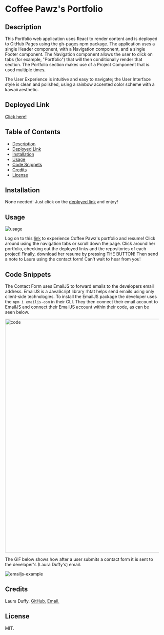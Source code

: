 # Coffee Pawz's Portfolio 

## Description 

This Portfolio web application uses React to render content and is deployed to GitHub Pages using the gh-pages npm package. The application uses a single Header component, with a Navigation component, and a single Footer component. The Navigation component allows the user to click on tabs (for example, "Portfolio") that will then conditionally render that section. The Portfolio section makes use of a Project Component that is used multiple times. 

The User Experience is intuitive and easy to navigate; the User Interface style is clean and polished, using a rainbow accented color scheme with a kawaii aesthetic. 

## Deployed Link
[Click here!](https://duffylaura.github.io/coffee-pawz-portfolio/)

## Table of Contents
- [Description](#description)
- [Deployed Link](#deployed-link)
- [Installation](#installation)
- [Usage](#usage)
- [Code Snippets](#code-snippets)
- [Credits](#credits)
- [License](#license)

## Installation 
None needed! Just click on the [deployed link](https://duffylaura.github.io/coffee-pawz-portfolio/) and enjoy!

## Usage 
![usage](https://user-images.githubusercontent.com/112783308/209244734-50cd2916-5b1b-4248-ae25-344cf8d7297a.gif)

Log on to this [link](https://duffylaura.github.io/coffee-pawz-portfolio/) to experience Coffee Pawz's portfolio and resume! Click around using the navigation tabs or scroll down the page. Click around her portfolio, checking out the deployed links and the repositories of each project! Finally, download her resume by pressing THE BUTTON! Then send a note to Laura using the contact form! Can't wait to hear from you! 

## Code Snippets
The Contact Form uses EmailJS to forward emails to the developers email address. EmailJS is a JavaScript library rhtat helps send emails using only client-side technologies. To install the EmailJS package the developer uses the `npm i emailjs-com` in their CLI. They then connect their email account to EmailJS and connect their EmailJS account within their code, as can be seen below. 

<img width="766" alt="code" src="https://user-images.githubusercontent.com/112783308/209243380-330c9402-1d62-47a3-9106-4f79f9283ec2.png">

The GIF below shows how after a user submits a contact form it is sent to the developer's (Laura Duffy's) email. 

![emailjs-example](https://user-images.githubusercontent.com/112783308/209243717-4236774c-c3af-4b77-9f6b-8a67d145c586.gif)


## Credits 
Laura Duffy. [GitHub.](https://github.com/duffylaura)  [Email.](lauraduffy700@gmail.com)

## License
MIT. 







